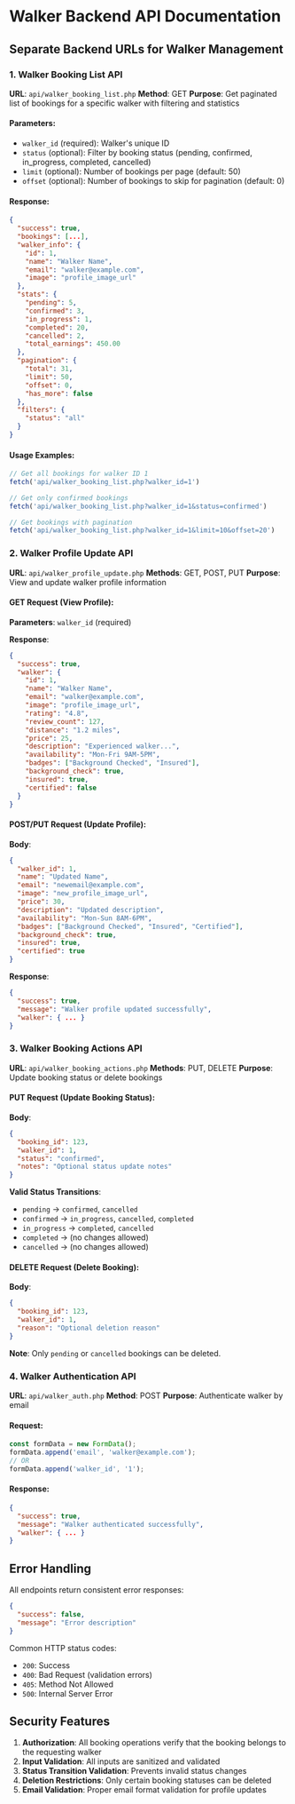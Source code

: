 # Walker Backend API Documentation

## Separate Backend URLs for Walker Management

### 1. Walker Booking List API
**URL**: `api/walker_booking_list.php`
**Method**: GET
**Purpose**: Get paginated list of bookings for a specific walker with filtering and statistics

#### Parameters:
- `walker_id` (required): Walker's unique ID
- `status` (optional): Filter by booking status (pending, confirmed, in_progress, completed, cancelled)
- `limit` (optional): Number of bookings per page (default: 50)
- `offset` (optional): Number of bookings to skip for pagination (default: 0)

#### Response:
```json
{
  "success": true,
  "bookings": [...],
  "walker_info": {
    "id": 1,
    "name": "Walker Name",
    "email": "walker@example.com",
    "image": "profile_image_url"
  },
  "stats": {
    "pending": 5,
    "confirmed": 3,
    "in_progress": 1,
    "completed": 20,
    "cancelled": 2,
    "total_earnings": 450.00
  },
  "pagination": {
    "total": 31,
    "limit": 50,
    "offset": 0,
    "has_more": false
  },
  "filters": {
    "status": "all"
  }
}
```

#### Usage Examples:
```javascript
// Get all bookings for walker ID 1
fetch('api/walker_booking_list.php?walker_id=1')

// Get only confirmed bookings
fetch('api/walker_booking_list.php?walker_id=1&status=confirmed')

// Get bookings with pagination
fetch('api/walker_booking_list.php?walker_id=1&limit=10&offset=20')
```

### 2. Walker Profile Update API
**URL**: `api/walker_profile_update.php`
**Methods**: GET, POST, PUT
**Purpose**: View and update walker profile information

#### GET Request (View Profile):
**Parameters**: `walker_id` (required)

**Response**:
```json
{
  "success": true,
  "walker": {
    "id": 1,
    "name": "Walker Name",
    "email": "walker@example.com",
    "image": "profile_image_url",
    "rating": "4.8",
    "review_count": 127,
    "distance": "1.2 miles",
    "price": 25,
    "description": "Experienced walker...",
    "availability": "Mon-Fri 9AM-5PM",
    "badges": ["Background Checked", "Insured"],
    "background_check": true,
    "insured": true,
    "certified": false
  }
}
```

#### POST/PUT Request (Update Profile):
**Body**:
```json
{
  "walker_id": 1,
  "name": "Updated Name",
  "email": "newemail@example.com",
  "image": "new_profile_image_url",
  "price": 30,
  "description": "Updated description",
  "availability": "Mon-Sun 8AM-6PM",
  "badges": ["Background Checked", "Insured", "Certified"],
  "background_check": true,
  "insured": true,
  "certified": true
}
```

**Response**:
```json
{
  "success": true,
  "message": "Walker profile updated successfully",
  "walker": { ... }
}
```

### 3. Walker Booking Actions API
**URL**: `api/walker_booking_actions.php`
**Methods**: PUT, DELETE
**Purpose**: Update booking status or delete bookings

#### PUT Request (Update Booking Status):
**Body**:
```json
{
  "booking_id": 123,
  "walker_id": 1,
  "status": "confirmed",
  "notes": "Optional status update notes"
}
```

**Valid Status Transitions**:
- `pending` → `confirmed`, `cancelled`
- `confirmed` → `in_progress`, `cancelled`, `completed`
- `in_progress` → `completed`, `cancelled`
- `completed` → (no changes allowed)
- `cancelled` → (no changes allowed)

#### DELETE Request (Delete Booking):
**Body**:
```json
{
  "booking_id": 123,
  "walker_id": 1,
  "reason": "Optional deletion reason"
}
```

**Note**: Only `pending` or `cancelled` bookings can be deleted.

### 4. Walker Authentication API
**URL**: `api/walker_auth.php`
**Method**: POST
**Purpose**: Authenticate walker by email

#### Request:
```javascript
const formData = new FormData();
formData.append('email', 'walker@example.com');
// OR
formData.append('walker_id', '1');
```

#### Response:
```json
{
  "success": true,
  "message": "Walker authenticated successfully",
  "walker": { ... }
}
```

## Error Handling

All endpoints return consistent error responses:
```json
{
  "success": false,
  "message": "Error description"
}
```

Common HTTP status codes:
- `200`: Success
- `400`: Bad Request (validation errors)
- `405`: Method Not Allowed
- `500`: Internal Server Error

## Security Features

1. **Authorization**: All booking operations verify that the booking belongs to the requesting walker
2. **Input Validation**: All inputs are sanitized and validated
3. **Status Transition Validation**: Prevents invalid status changes
4. **Deletion Restrictions**: Only certain booking statuses can be deleted
5. **Email Validation**: Proper email format validation for profile updates